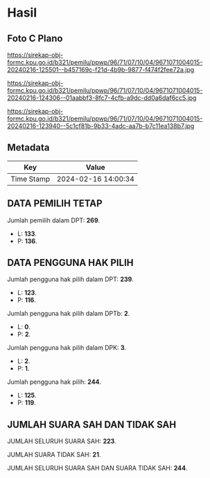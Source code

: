 # Hasil

## Foto C Plano

https://sirekap-obj-formc.kpu.go.id/b321/pemilu/ppwp/96/71/07/10/04/9671071004015-20240216-125501--b457169c-f21d-4b9b-9877-f474f2fee72a.jpg

https://sirekap-obj-formc.kpu.go.id/b321/pemilu/ppwp/96/71/07/10/04/9671071004015-20240216-124306--01aabbf3-8fc7-4cfb-a9dc-dd0a6daf6cc5.jpg

https://sirekap-obj-formc.kpu.go.id/b321/pemilu/ppwp/96/71/07/10/04/9671071004015-20240216-123940--5c1cf81b-9b33-4adc-aa7b-b7c11ea138b7.jpg


## Metadata

| Key        | Value               |
| ---------- | ------------------- |
| Time Stamp | 2024-02-16 14:00:34 |


## DATA PEMILIH TETAP

Jumlah pemilih dalam DPT: **269**.
 * L: **133**.
 * P: **136**.

## DATA PENGGUNA HAK PILIH

Jumlah pengguna hak pilih dalam DPT: **239**.
 * L: **123**.
 * P: **116**.

Jumlah pengguna hak pilih dalam DPTb: **2**.
 * L: **0**.
 * P: **2**.

Jumlah pengguna hak pilih dalam DPK: **3**.
 * L: **2**.
 * P: **1**.

Jumlah pengguna hak pilih: **244**.
 * L: **125**.
 * P: **119**.

## JUMLAH SUARA SAH DAN TIDAK SAH

JUMLAH SELURUH SUARA SAH: **223**.

JUMLAH SUARA TIDAK SAH: **21**.

JUMLAH SELURUH SUARA SAH DAN SUARA TIDAK SAH: **244**.



